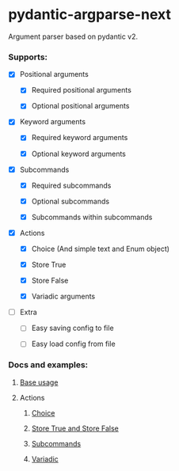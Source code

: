 # pydantic-argparse-next

Argument parser based on pydantic v2.

### Supports:

- [x] Positional arguments
  
  - [x] Required positional arguments
  
  - [x] Optional positional arguments

- [x] Keyword arguments
  
  - [x] Required keyword arguments
  
  - [x] Optional keyword arguments

- [x] Subcommands
  
  - [x] Required subcommands
  
  - [x] Optional subcommands
  
  - [x] Subcommands within subcommands

- [x] Actions
  
  - [x] Choice (And simple text and Enum object)
  
  - [x] Store True
  
  - [x] Store False
  
  - [x] Variadic arguments

- [ ] Extra
  
  - [ ] Easy saving config to file
  
  - [ ] Easy load config from file

### Docs and examples:

1. [Base usage](./docs/BaseUsage.md)

2. Actions
   
   1. [Choice](./docs/Choice.md)
   
   2. [Store True and Store False](./docs/StoreTrueFalse.md)
   
   3. [Subcommands](./docs/Subcommans.md)
   
   4. [Variadic](./docs/Variadic.md)
